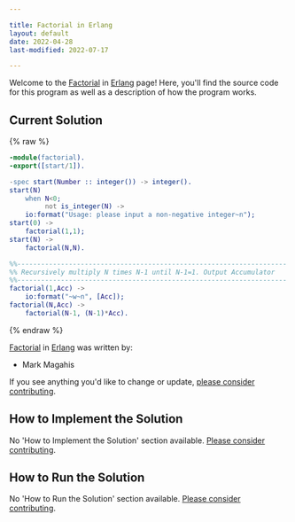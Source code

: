 ```yaml
---

title: Factorial in Erlang
layout: default
date: 2022-04-28
last-modified: 2022-07-17

---
```


Welcome to the [Factorial](https://sampleprograms.io/projects/factorial) in [Erlang](https://sampleprograms.io/languages/erlang) page! Here, you'll find the source code for this program as well as a description of how the program works.

## Current Solution

{% raw %}

```erlang
-module(factorial).
-export([start/1]).

-spec start(Number :: integer()) -> integer().
start(N) 
    when N<0;
         not is_integer(N) ->
    io:format("Usage: please input a non-negative integer~n");
start(0) ->
    factorial(1,1);
start(N) ->
    factorial(N,N).

%%--------------------------------------------------------------------
%% Recursively multiply N times N-1 until N-1=1. Output Accumulator
%%--------------------------------------------------------------------
factorial(1,Acc) ->
    io:format("~w~n", [Acc]);
factorial(N,Acc) ->
    factorial(N-1, (N-1)*Acc).
```

{% endraw %}

[Factorial](https://sampleprograms.io/projects/factorial) in [Erlang](https://sampleprograms.io/languages/erlang) was written by:

- Mark Magahis

If you see anything you'd like to change or update, [please consider contributing](https://github.com/TheRenegadeCoder/sample-programs).

## How to Implement the Solution

No 'How to Implement the Solution' section available. [Please consider contributing](https://github.com/TheRenegadeCoder/sample-programs-website).

## How to Run the Solution

No 'How to Run the Solution' section available. [Please consider contributing](https://github.com/TheRenegadeCoder/sample-programs-website).